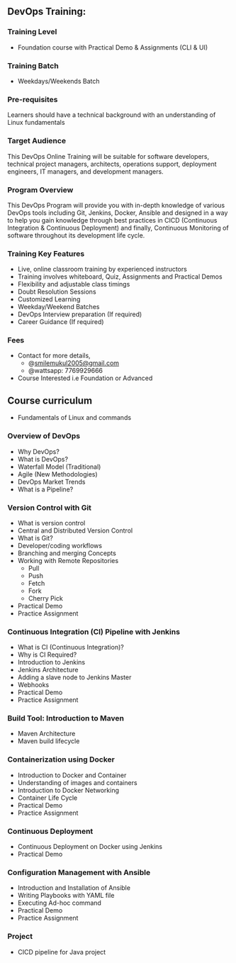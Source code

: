 ## DevOps Training:

### Training Level
- Foundation course with Practical Demo & Assignments (CLI & UI)

### Training Batch
- Weekdays/Weekends Batch

### Pre-requisites
Learners should have a technical background with an understanding of Linux fundamentals

### Target Audience
This DevOps Online Training will be suitable for software developers, technical project managers, architects, operations support, deployment engineers, IT managers, and development managers.

### Program Overview
This DevOps Program will provide you with in-depth knowledge of various DevOps tools including Git, Jenkins, Docker, Ansible and designed in a way to help you gain knowledge through best practices in CICD (Continuous Integration & Continuous Deployment) and finally, Continuous Monitoring of software throughout its development life cycle.

### Training Key Features
- Live, online classroom training by experienced instructors
- Training involves whiteboard, Quiz, Assignments and Practical Demos
- Flexibility and adjustable class timings
- Doubt Resolution Sessions
- Customized Learning
- Weekday/Weekend Batches
- DevOps Interview preparation (If required)
- Career Guidance (If required)

### Fees
- Contact for more details,
  - @smilemukul2005@gmail.com
  - @wattsapp: 7769929666
- Course Interested i.e Foundation or Advanced

## Course curriculum
- Fundamentals of Linux and commands

### Overview of DevOps
- Why DevOps?
- What is DevOps?
- Waterfall Model (Traditional)
- Agile (New Methodologies)
- DevOps Market Trends
- What is a Pipeline?

### Version Control with Git
- What is version control
- Central and Distributed Version Control
- What is Git?
- Developer/coding workflows
- Branching and merging Concepts
- Working with Remote Repositories
  - Pull
  - Push
  - Fetch
  - Fork
  - Cherry Pick
- Practical Demo
- Practice Assignment

### Continuous Integration (CI) Pipeline with Jenkins
- What is CI (Continuous Integration)?
- Why is CI Required?
- Introduction to Jenkins
- Jenkins Architecture
- Adding a slave node to Jenkins Master
- Webhooks
- Practical Demo
- Practice Assignment

### Build Tool: Introduction to Maven
- Maven Architecture
- Maven build lifecycle

### Containerization using Docker
- Introduction to Docker and Container
- Understanding of images and containers
- Introduction to Docker Networking
- Container Life Cycle
- Practical Demo
- Practice Assignment

### Continuous Deployment
- Continuous Deployment on Docker using Jenkins
- Practical Demo

### Configuration Management with Ansible
- Introduction and Installation of Ansible
- Writing Playbooks with YAML file
- Executing Ad-hoc command
- Practical Demo
- Practice Assignment

### Project
- CICD pipeline for Java project
